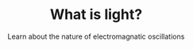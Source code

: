 ---
title: What is light?
subtitle: Learn about the nature of electromagnatic oscillations
tags: learn
media: emwavepropagation.jpg
list: light
---